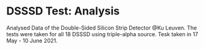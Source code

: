 # DSSSD Test: Analysis 
Analysed Data of the Double-Sided Silicon Strip Detector @Ku Leuven.
The tests were taken for all 18 DSSSD using triple-alpha source.
Tesk taken in 17 May - 10 June 2021.

